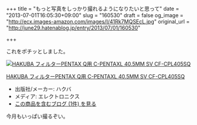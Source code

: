 +++
title = "もっと写真をしっかり撮れるようになりたいと思って"
date = "2013-07-01T16:05:30+09:00"
slug = "160530"
draft = false
og_image = "http://ecx.images-amazon.com/images/I/41Rk7MQSEcL.jpg"
original_url = "http://june29.hatenablog.jp/entry/2013/07/01/160530"

+++

<p>これをポチッとしました。</p>
<p></p>
<div class="hatena-asin-detail">
<a href="http://www.amazon.co.jp/exec/obidos/ASIN/B005H76A96/cameralady-22/"><img src="http://ecx.images-amazon.com/images/I/41Rk7MQSEcL._SL160_.jpg" class="hatena-asin-detail-image" alt="HAKUBA フィルターPENTAX Q用 C-PENTAXL 40.5MM SV CF-CPL405SQ" title="HAKUBA フィルターPENTAX Q用 C-PENTAXL 40.5MM SV CF-CPL405SQ"></a><div class="hatena-asin-detail-info">
<p class="hatena-asin-detail-title"><a href="http://www.amazon.co.jp/exec/obidos/ASIN/B005H76A96/cameralady-22/">HAKUBA フィルターPENTAX Q用 C-PENTAXL 40.5MM SV CF-CPL405SQ</a></p>
<ul>
<li>
<span class="hatena-asin-detail-label">出版社/メーカー:</span> ハクバ</li>
<li>
<span class="hatena-asin-detail-label">メディア:</span> エレクトロニクス</li>
<li><a href="http://d.hatena.ne.jp/asin/B005H76A96/cameralady-22" target="_blank">この商品を含むブログ (1件) を見る</a></li>
</ul>
</div>
<div class="hatena-asin-detail-foot"></div>
</div>
<p>今月もいっぱい撮るぞい。</p>